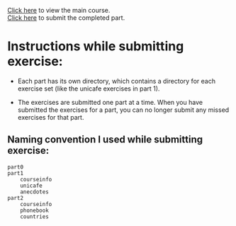 [Click here](https://fullstackopen.com/en) to view the main course.  
[Click here](https://studies.cs.helsinki.fi/stats/courses/fullstackopen) to submit the completed part.

# Instructions while submitting exercise:

- Each part has its own directory, which contains a directory for each exercise set (like the unicafe exercises in part 1).

- The exercises are submitted one part at a time. When you have submitted the exercises for a part, you can no longer submit any missed exercises for that part.

## Naming convention I used while submitting exercise:

```
part0
part1
    courseinfo
    unicafe
    anecdotes
part2
    courseinfo
    phonebook
    countries
```
